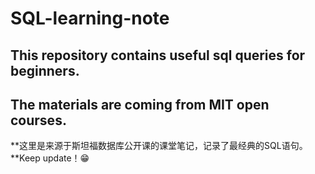 # SQL-learning-note
## This repository contains useful sql queries for beginners.
## The materials are coming from MIT open courses.

**这里是来源于斯坦福数据库公开课的课堂笔记，记录了最经典的SQL语句。
**Keep update！😁

